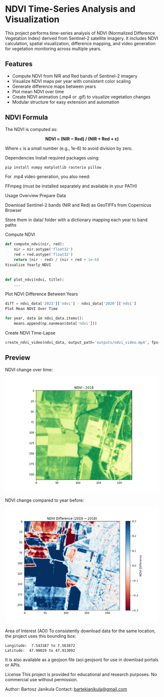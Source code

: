 # NDVI Time-Series Analysis and Visualization

This project performs time-series analysis of NDVI (Normalized Difference Vegetation Index) derived from Sentinel-2 satellite imagery. It includes NDVI calculation, spatial visualization, difference mapping, and video generation for vegetation monitoring across multiple years.

## Features

- Compute NDVI from NIR and Red bands of Sentinel-2 imagery
- Visualize NDVI maps per year with consistent color scaling
- Generate difference maps between years
- Plot mean NDVI over time
- Create NDVI animation (.mp4 or .gif) to visualize vegetation changes
- Modular structure for easy extension and automation

## NDVI Formula

The NDVI is computed as:

<div align="center"><strong>
NDVI = (NIR − Red) / (NIR + Red + ε)
</strong></div>

Where `ε` is a small number (e.g., 1e-6) to avoid division by zero.


Dependencies
Install required packages using:
``` python
pip install numpy matplotlib rasterio pillow
```
For .mp4 video generation, you also need:

FFmpeg (must be installed separately and available in your PATH)

Usage Overview
Prepare Data

Download Sentinel-2 bands (NIR and Red) as GeoTIFFs from Copernicus Browser

Store them in data/ folder with a dictionary mapping each year to band paths

Compute NDVI

``` python
def compute_ndvi(nir, red):
    nir = nir.astype('float32')
    red = red.astype('float32')
    return (nir - red) / (nir + red + 1e-6)
Visualize Yearly NDVI
```
``` python

def plot_ndvi(ndvi, title):
    ...
```

Plot NDVI Difference Between Years

``` python
diff = ndvi_data['2023']['ndvi'] - ndvi_data['2020']['ndvi']
Plot Mean NDVI Over Time
```
``` python
for year, data in ndvi_data.items():
    means.append(np.nanmean(data['ndvi']))
```
Create NDVI Time-Lapse

``` python
create_ndvi_video(ndvi_data, output_path='outputs/ndvi_video.mp4', fps=1)
```

## Preview

NDVI change over time:

![ndvi_change.gif](images/ndvi_change.gif)

NDVI change compared to year before:

![ndvi_diff.gif](images/ndvi_diff.gif)

Area of Interest (AOI)
To consistently download data for the same location, the project uses this bounding box:

```vbnet
Longitude:  7.543187 to 7.563872  
Latitude:  47.90029 to 47.913092
```
It is also available as a geojson file (aoi.geojson) for use in download portals or APIs.

License
This project is provided for educational and research purposes. No commercial use without permission.

Author: Bartosz Janikula
Contact: bartekjanikula@gmail.com
